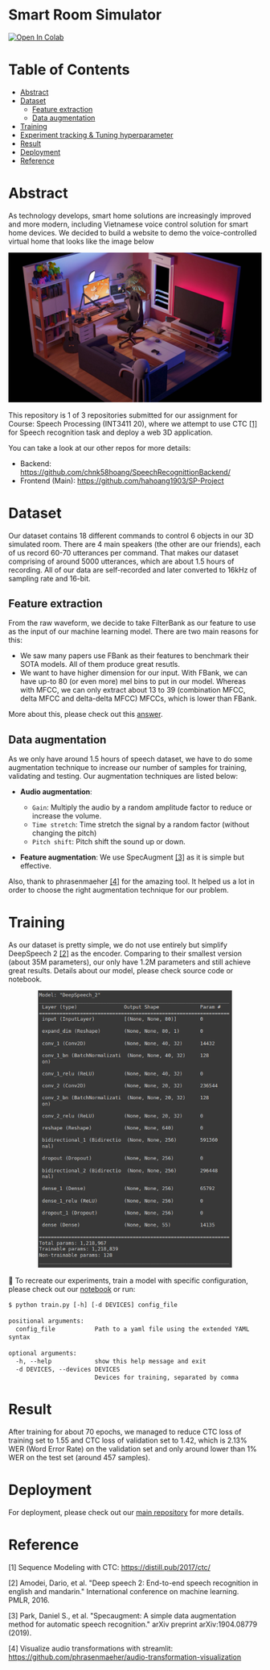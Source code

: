 # Smart Room Simulator
<a href="https://colab.research.google.com/github/thanhtvt/SmartRoomSimulator/blob/8efd949f484f8bdedd0a40932d2f1adcc9a02cd7/notebooks/SmartRoomSimulator.ipynb"><img src="https://colab.research.google.com/assets/colab-badge.svg" alt="Open In Colab"></a>

Table of Contents
================
* [Abstract](#abstract)
* [Dataset](#dataset)
    * [Feature extraction](#feature-extraction)
    * [Data augmentation](#data-augmentation)
* [Training](#training)
* [Experiment tracking & Tuning hyperparameter](#experiment-tracking-&-tuning-hyperparameter)
* [Result](#result)
* [Deployment](#deployment)
* [Reference](#reference)


Abstract
========
As technology develops, smart home solutions are increasingly improved and more modern, including Vietnamese voice control solution for smart home devices. We decided to build a website to demo the voice-controlled virtual home that looks like the image below

![cover](static/cover.jpg)

This repository is 1 of 3 repositories submitted for our assignment for Course: Speech Processing (INT3411 20), where we attempt to use CTC [[1]](#1) for Speech recognition task and deploy a web 3D application.  
  
You can take a look at our other repos for more details:
- Backend: https://github.com/chnk58hoang/SpeechRecognittionBackend/
- Frontend (Main): https://github.com/hahoang1903/SP-Project
 

Dataset
=======

Our dataset contains 18 different commands to control 6 objects in our 3D simulated room. There are 4 main speakers (the other are our friends), each of us record 60-70 utterances per command. That makes our dataset comprising of around 5000 utterances, which are about 1.5 hours of recording. All of our data are self-recorded and later converted to 16kHz of sampling rate and 16-bit.
   
Feature extraction
------------------
  
From the raw waveform, we decide to take FilterBank as our feature to use as the input of our machine learning model. There are two main reasons for this:
- We saw many papers use FBank as their features to benchmark their SOTA models. All of them produce great resutls.
- We want to have higher dimension for our input. With FBank, we can have up-to 80 (or even more) mel bins to put in our model. Whereas with MFCC, we can only extract about 13 to 39 (combination MFCC, delta MFCC and delta-delta MFCC) MFCCs, which is lower than FBank. 

More about this, please check out this [answer](https://stackoverflow.com/questions/60439741/why-do-mel-filterbank-energies-outperform-mfccs-for-speech-commands-recognition).


Data augmentation
-----------------

As we only have around 1.5 hours of speech dataset, we have to do some augmentation technique to increase our number of samples for training, validating and testing. Our augmentation techniques are listed below:

- **Audio augmentation**:
    + `Gain`: Multiply the audio by a random amplitude factor to reduce or increase the volume.
    + `Time stretch`: Time stretch the signal by a random factor (without changing the pitch)
    + `Pitch shift`: Pitch shift the sound up or down.

- **Feature augmentation**: We use SpecAugment [[3]](#3) as it is simple but effective.

Also, thank to phrasenmaeher [[4]](#4) for the amazing tool. It helped us a lot in order to choose the right augmentation technique for our problem.

Training
========
As our dataset is pretty simple, we do not use entirely but simplify DeepSpeech 2 [[2]](#2) as the encoder. Comparing to their smallest version (about 35M parameters), our only have 1.2M parameters and still achieve great results. Details about our model, please check source code or notebook.

<p  align="center"><img src="static/model.png" height=550></p>

🚀 To recreate our experiments, train a model with specific configuration, please check out our [notebook](notebooks/SmartRoomSimulator.ipynb) or run:

```shell
$ python train.py [-h] [-d DEVICES] config_file

positional arguments:
  config_file           Path to a yaml file using the extended YAML syntax

optional arguments:
  -h, --help            show this help message and exit
  -d DEVICES, --devices DEVICES
                        Devices for training, separated by comma
```

Result
======
After training for about 70 epochs, we managed to reduce CTC loss of training set to 1.55 and CTC loss of validation set to 1.42, which is 2.13% WER (Word Error Rate) on the validation set and only around lower than 1% WER on the test set (around 457 samples).

Deployment
=========
For deployment, please check out our [main repository](https://github.com/hahoang1903/SP-Project) for more details.

Reference
============
<a id="1">[1]</a> 
Sequence Modeling with CTC: https://distill.pub/2017/ctc/

<a id="2">[2]</a>
Amodei, Dario, et al. "Deep speech 2: End-to-end speech recognition in english and mandarin." International conference on machine learning. PMLR, 2016.
  
<a id="3">[3]</a>
Park, Daniel S., et al. "Specaugment: A simple data augmentation method for automatic speech recognition." arXiv preprint arXiv:1904.08779 (2019).

<a id="4">[4]</a> 
Visualize audio transformations with streamlit: https://github.com/phrasenmaeher/audio-transformation-visualization